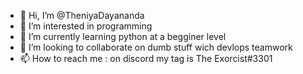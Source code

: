 - 👋 Hi, I’m @TheniyaDayananda
- 👀 I’m interested in programming
- 🌱 I’m currently learning python at a begginer level 
- 💞️ I’m looking to collaborate on dumb stuff wich devlops teamwork 
- 📫 How to reach me : on discord my tag is The Exorcist#3301

<!---
TheniyaDayananda/TheniyaDayananda is a ✨ special ✨ repository because its `README.md` (this file) appears on your GitHub profile.
You can click the Preview link to take a look at your changes.
--->
